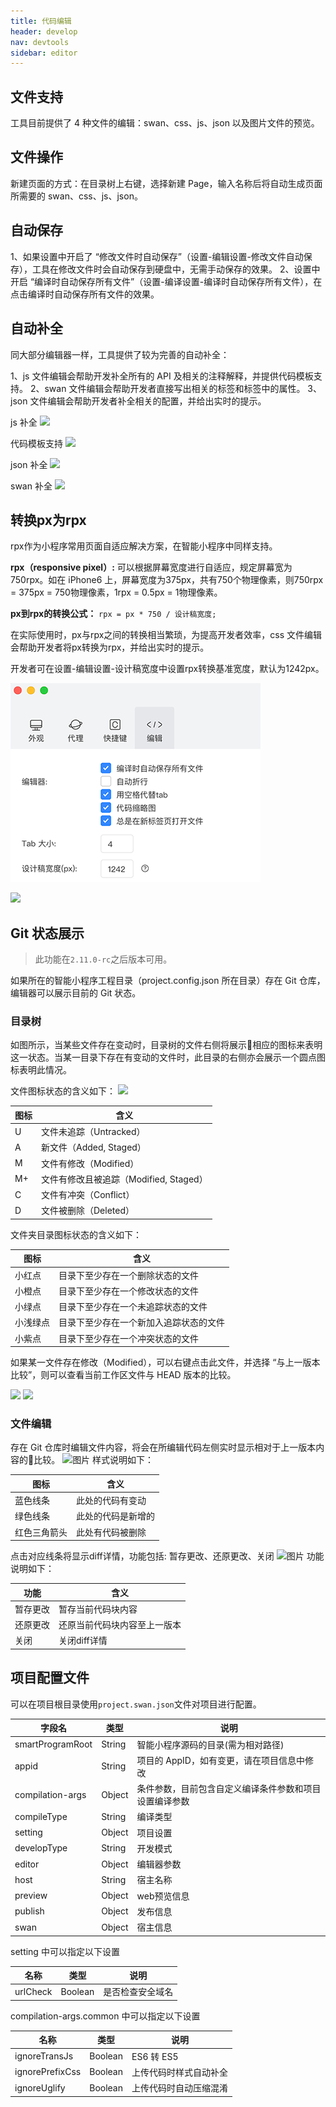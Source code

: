 ```yaml
---
title: 代码编辑
header: develop
nav: devtools
sidebar: editor 
---
```


## 文件支持
工具目前提供了 4 种文件的编辑：swan、css、js、json 以及图片文件的预览。

## 文件操作

新建页面的方式：在目录树上右键，选择新建 Page，输入名称后将自动生成页面所需要的 swan、css、js、json。


## 自动保存

1、如果设置中开启了 “修改文件时自动保存”（设置-编辑设置-修改文件自动保存），工具在修改文件时会自动保存到硬盘中，无需手动保存的效果。
2、设置中开启 “编译时自动保存所有文件”（设置-编译设置-编译时自动保存所有文件），在点击编译时自动保存所有文件的效果。


## 自动补全

同大部分编辑器一样，工具提供了较为完善的自动补全：

1、js 文件编辑会帮助开发补全所有的 API 及相关的注释解释，并提供代码模板支持。
2、swan 文件编辑会帮助开发者直接写出相关的标签和标签中的属性。
3、json 文件编辑会帮助开发者补全相关的配置，并给出实时的提示。

js 补全
![](../../../img/tool/js补全.gif)

代码模板支持
![](../../../img/tool/代码模板支持.gif)

json 补全
![](../../../img/tool/json补全.gif)

swan 补全
![](../../../img/tool/swan补全.gif)

## 转换px为rpx

rpx作为小程序常用页面自适应解决方案，在智能小程序中同样支持。

**rpx（responsive pixel）:** 可以根据屏幕宽度进行自适应，规定屏幕宽为750rpx。如在 iPhone6 上，屏幕宽度为375px，共有750个物理像素，则750rpx = 375px = 750物理像素，1rpx = 0.5px = 1物理像素。

**px到rpx的转换公式：** `rpx = px * 750 / 设计稿宽度;`

在实际使用时，px与rpx之间的转换相当繁琐，为提高开发者效率，css 文件编辑会帮助开发者将px转换为rpx，并给出实时的提示。 

开发者可在设置-编辑设置-设计稿宽度中设置rpx转换基准宽度，默认为1242px。

![](../../../img/tool/editor-setting.png)

![](../../../img/tool/px2rpx转换.gif)

## Git 状态展示

>此功能在`2.11.0-rc`之后版本可用。

如果所在的智能小程序工程目录（project.config.json 所在目录）存在 Git 仓库，编辑器可以展示目前的 Git 状态。

### 目录树
如图所示，当某些文件存在变动时，目录树的文件右侧将展示相应的图标来表明这一状态。当某一目录下存在有变动的文件时，此目录的右侧亦会展示一个圆点图标表明此情况。

文件图标状态的含义如下：
![](../../../img/tool/编辑器git01.png)

|图标 | 含义 |
|---|---|
|U|文件未追踪（Untracked）|
|A|新文件（Added, Staged）|
|M|文件有修改（Modified）|
|M+|文件有修改且被追踪（Modified, Staged）|
|C|文件有冲突（Conflict）|
|D|文件被删除（Deleted）|

文件夹目录图标状态的含义如下：

|图标 | 含义 |
|---|---|
|小红点|目录下至少存在一个删除状态的文件|
|小橙点|目录下至少存在一个修改状态的文件|
|小绿点|目录下至少存在一个未追踪状态的文件|
|小浅绿点|目录下至少存在一个新加入追踪状态的文件|
|小紫点|目录下至少存在一个冲突状态的文件|


如果某一文件存在修改（Modified），可以右键点击此文件，并选择 “与上一版本比较”，则可以查看当前工作区文件与 HEAD 版本的比较。

![](../../../img/tool/编辑器git02.png)
![](../../../img/tool/编辑器git03.png)

### 文件编辑
存在 Git 仓库时编辑文件内容，将会在所编辑代码左侧实时显示相对于上一版本内容的比较。
![图片](../../../img/tool/编辑器git04.png)
样式说明如下：

|图标 | 含义 |
|---|---|
|蓝色线条|此处的代码有变动|
|绿色线条|此处的代码是新增的|
|红色三角箭头|此处有代码被删除|

点击对应线条将显示diff详情，功能包括: 暂存更改、还原更改、关闭
![图片](../../../img/tool/编辑器git06.png)
功能说明如下：

|功能 | 含义 |
|---|---|
|暂存更改|暂存当前代码块内容|
|还原更改|还原当前代码块内容至上一版本|
|关闭|关闭diff详情|


## 项目配置文件
可以在项目根目录使用`project.swan.json`文件对项目进行配置。

|字段名 | 类型 |说明|
|---|---|---|
|smartProgramRoot|String|智能小程序源码的目录(需为相对路径)|
|appid|String| 项目的 AppID，如有变更，请在项目信息中修改 |
|compilation-args|Object|条件参数，目前包含自定义编译条件参数和项目设置编译参数|
|compileType|String|编译类型|
|setting|Object|项目设置|
|developType|String|开发模式|
|editor|Object|编辑器参数|
|host|String|宿主名称|
|preview|Object|web预览信息|
|publish|Object|发布信息|
|swan|Object|宿主信息|

setting 中可以指定以下设置

|名称 | 类型  | 说明|
|---|---|---|
|urlCheck|Boolean|是否检查安全域名|


compilation-args.common 中可以指定以下设置

|名称 | 类型  | 说明|
|---|---|---|
|ignoreTransJs|Boolean|ES6 转 ES5|
|ignorePrefixCss|Boolean|上传代码时样式自动补全|
|ignoreUglify|Boolean|上传代码时自动压缩混淆|
